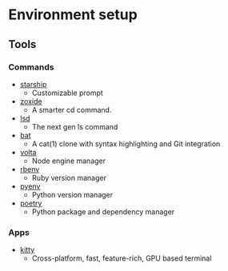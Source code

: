 # Environment setup

## Tools

### Commands

- [starship](https://github.com/starship/starship)
  - Customizable prompt
- [zoxide](https://github.com/ajeetdsouza/zoxide)
  - A smarter cd command.
- [lsd](https://github.com/Peltoche/lsd)
  - The next gen ls command
- [bat](https://github.com/sharkdp/bat)
  - A cat(1) clone with syntax highlighting and Git integration
- [volta](https://github.com/volta-cli/volta)
  - Node engine manager
- [rbenv](https://github.com/rbenv/rbenv)
  - Ruby version manager
- [pyenv](https://github.com/pyenv/pyenv)
  - Python version manager
- [poetry](https://python-poetry.org)
  - Python package and dependency manager

### Apps

- [kitty](https://github.com/kovidgoyal/kitty)
  - Cross-platform, fast, feature-rich, GPU based terminal
